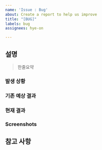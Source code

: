 ```yaml
---
name: 'Issue : Bug'
about: Create a report to help us improve
title: "[BUG]"
labels: bug
assignees: hye-on

---
```


## 설명
> 한줄요약

### 발생 상황

### 기존 예상 결과

### 현재 결과

### Screenshots

## 참고 사항
